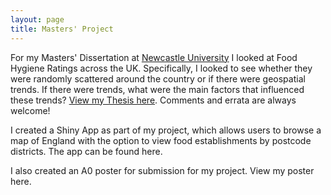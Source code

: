 ```yaml
---
layout: page
title: Masters' Project
---
```


For my Masters' Dissertation at [Newcastle University](https://www.ncl.ac.uk/maths-physics/) I looked at Food Hygiene Ratings across the UK. Specifically, I looked to see whether they were randomly scattered around the country or if there were geospatial trends. If there were trends, what were the main factors that influenced these trends? [View my Thesis here](documents/JamesSalsbury-MMathStat.pdf). Comments and errata are always welcome!

I created a Shiny App as part of my project, which allows users to browse a map of England with the option to view food establishments by postcode districts. The app can be found here.

I also created an A0 poster for submission for my project. View my poster here.